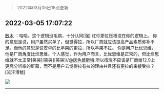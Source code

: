 > 2022年03月05日18点更新
<link rel="stylesheet" href="https://cdn.jsdelivr.net/gh/taotie6/sampleJSON@main/css/photo_show.css">
<meta name="referrer" content="no-referrer" />


 ## 2022-03-05 17:07:22 

 [㪚木](https://www.coolapk.com/feed/34018209?shareKey=MWIwYjU2MzAzMDJmNjIyMzM0MmY~) ：哈哈，这个逻辑没毛病，十分认同[强]
杠你那位压根没在你的逻辑上。
你的意思是说，用户虽然买单了，但觉得拉，所以厂商就应该提高产品素质弥补不足。而他的意思是说安卓的比苹果的更拉，所以苹果不拉。
你是用户比优思维，他是厂商角度比烂思维。个人感觉，作为用户而言，比优思维是正常的<!--break-->，但比烂思维就不太正常[笑哭][笑哭][笑哭]//<a class="feed-link-uname" href="/u/灰色桀斯特">@灰色桀斯特</a>:所以按理不应该是厂商给12.9上更高分辨率的屏幕，而不是用户去觉得拉有拉的理由并且还有更拉的来接受拉？[流汗滑稽] 

<div class="album">
<img class="img-item" src="http://image.coolapk.com/feed/2018/1217/07/1081091_1545003920_5732@216x196.gif" />
</div>

 ------- 

